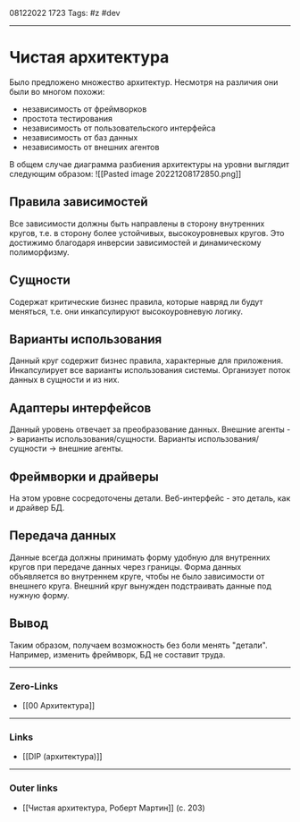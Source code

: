 08122022 1723
Tags: #z #dev

---
# Чистая архитектура

Было предложено множество архитектур. Несмотря на различия они были во многом похожи:
- независимость от фреймворков
- простота тестирования
- независимость от пользовательского интерфейса
- независимость от баз данных
- независимость от внешних агентов

В общем случае диаграмма разбиения архитектуры на уровни выглядит следующим образом:
![[Pasted image 20221208172850.png]]

## Правила зависимостей

Все зависимости должны быть направлены в сторону внутренних кругов, т.е. в сторону более устойчивых, высокоуровневых кругов. Это достижимо благодаря инверсии зависимостей и динамическому полиморфизму.

## Сущности

Содержат критические бизнес правила, которые навряд ли будут меняться, т.е. они инкапсулируют высокоуровневую логику.

## Варианты использования

Данный круг содержит бизнес правила, характерные для приложения. Инкапсулирует все варианты использования системы. Организует поток данных в сущности и из них.

## Адаптеры интерфейсов

Данный уровень отвечает за преобразование данных.
Внешние агенты -> варианты использования/сущности.
Варианты использования/сущности -> внешние агенты.

## Фреймворки и драйверы

На этом уровне сосредоточены детали. Веб-интерфейс - это деталь, как и драйвер БД.

## Передача данных

Данные всегда должны принимать форму удобную для внутренних кругов при передаче данных через границы. Форма данных объявляется во внутреннем круге, чтобы не было зависимости от внешнего круга. Внешний круг вынужден подстраивать данные под нужную форму.

## Вывод

Таким образом, получаем возможность без боли менять "детали". Например, изменить фреймворк, БД не составит труда.

---
### Zero-Links
- [[00 Архитектура]]

---
### Links
- [[DIP (архитектура)]]

---
### Outer links
- [[Чистая архитектура, Роберт Мартин]] (с. 203)